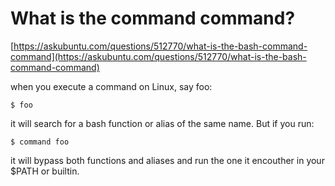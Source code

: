 # What is the command command? 

[https://askubuntu.com/questions/512770/what-is-the-bash-command-command](https://askubuntu.com/questions/512770/what-is-the-bash-command-command)

when you execute a command on Linux, say foo:

```
$ foo
```

it will search for a bash function or alias of the same name. But if you run:

```
$ command foo
```

it will bypass both functions and aliases and run the one it encouther in your $PATH or builtin.
